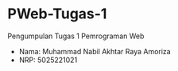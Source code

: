 # PWeb-Tugas-1
 Pengumpulan Tugas 1 Pemrograman Web

 - Nama: Muhammad Nabil Akhtar Raya Amoriza
 - NRP: 5025221021

